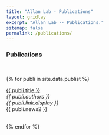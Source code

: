 ```yaml
---
title: "Allan Lab - Publications"
layout: gridlay
excerpt: "Allan Lab -- Publications."
sitemap: false
permalink: /publications/
---
```



<!-- ### **Publications** -->

<div><h3 style="font-family: Helvetica Neue,Source Sans Pro,Arial"><b>Publications</b></h3></div>

<br>

<!-- ### *Research Highlights*

(See full list [below](#full-list) or go to [Google Scholar](https://scholar.google.com/citations?user=AAwLfKUAAAAJ&hl=en))

{% assign number_printed = 0 %}
{% for publi in site.data.publist %}

{% assign even_odd = number_printed | modulo: 2 %}
{% if publi.highlight == 1 %}

{% if even_odd == 0 %}
<div class="row">
{% endif %}

<div class="col-sm-6 clearfix">
 <div class="well">
  <pubtit>{{ publi.title }}</pubtit>
  <img src="{{ site.url }}{{ site.baseurl }}/images/pubpic/{{ publi.image }}" class="img-responsive" width="33%" style="float: left" />
  <p>{{ publi.description }}</p>
  <p><em>{{ publi.authors }}</em></p>
  <p><strong><a href="{{ publi.link.url }}">{{ publi.link.display }}</a></strong></p>
  <p class="text-danger"><strong> {{ publi.news1 }}</strong></p>
  <p> {{ publi.news2 }}</p>
 </div>
</div>

{% assign number_printed = number_printed | plus: 1 %}

{% if even_odd == 1 %}
</div>
{% endif %}

{% endif %}
{% endfor %}

{% assign even_odd = number_printed | modulo: 2 %}
{% if even_odd == 1 %}
</div>
{% endif %}

<p> &nbsp; </p> -->


<!-- ### *Full List* -->



{% for publi in site.data.publist %}
<!--   <img src="{{ site.url }}{{ site.baseurl }}/images/pubpic/{{ publi.image }}" class="img-responsive" width="10%" style="float: left" /> -->
  <a href="{{ publi.link.url }}">{{ publi.title }}</a> <br />
  <em>{{ publi.authors }} </em><br />
  <em>{{ publi.link.display }} </em><br />
  {{ publi.news2 }} <br/>
  <br/>

{% endfor %}


<!-- {% for publi in site.data.publist %}
  <img src="{{ site.url }}{{ site.baseurl }}/images/pubpic/{{ publi.image }}" class="img-responsive" width="10%" style="float: left" />
  {{ publi.title }} <br />
  <em>{{ publi.authors }} </em><br />
  <a href="{{ publi.link.url }}">{{ publi.link.display }}</a>

{% endfor %} -->


